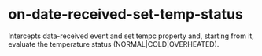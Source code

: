 # on-date-received-set-temp-status
Intercepts data-received event and set tempc property and, starting from it, evaluate the temperature status
(NORMAL|COLD|OVERHEATED).

